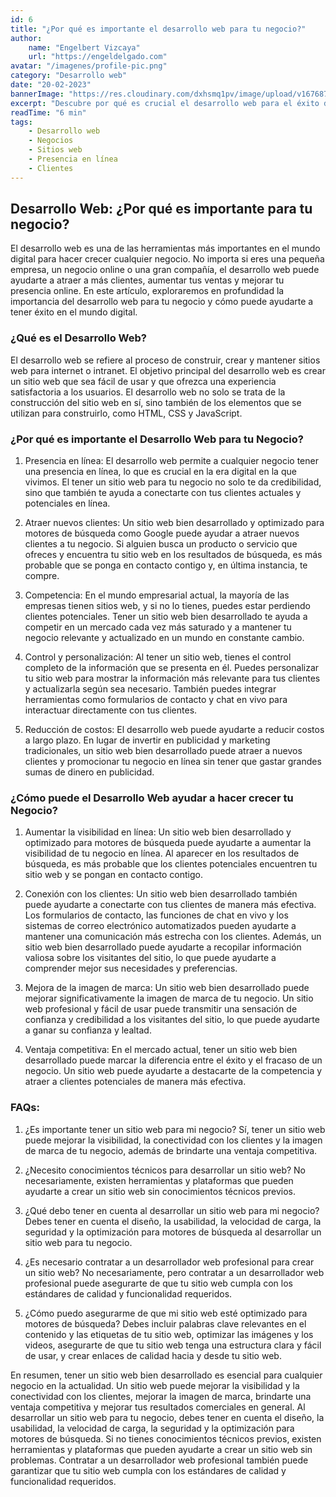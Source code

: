 ```yaml
---
id: 6
title: "¿Por qué es importante el desarrollo web para tu negocio?"
author:
    name: "Engelbert Vizcaya"
    url: "https://engeldelgado.com"
avatar: "/imagenes/profile-pic.png"
category: "Desarrollo web"
date: "20-02-2023"
bannerImage: "https://res.cloudinary.com/dxhsmq1pv/image/upload/v1676879279/engeldlgado/post/desarrollo-web-para-negocios.jpg"
excerpt: "Descubre por qué es crucial el desarrollo web para el éxito de tu negocio. Aprende cómo un sitio web bien desarrollado puede mejorar la presencia en línea de tu empresa y conectarte con tus clientes de manera efectiva."
readTime: "6 min"
tags:
    - Desarrollo web
    - Negocios
    - Sitios web
    - Presencia en línea
    - Clientes
---
```



## Desarrollo Web: ¿Por qué es importante para tu negocio?

El desarrollo web es una de las herramientas más importantes en el mundo digital para hacer crecer cualquier negocio. No importa si eres una pequeña empresa, un negocio online o una gran compañía, el desarrollo web puede ayudarte a atraer a más clientes, aumentar tus ventas y mejorar tu presencia online. En este artículo, exploraremos en profundidad la importancia del desarrollo web para tu negocio y cómo puede ayudarte a tener éxito en el mundo digital.

### ¿Qué es el Desarrollo Web?

El desarrollo web se refiere al proceso de construir, crear y mantener sitios web para internet o intranet. El objetivo principal del desarrollo web es crear un sitio web que sea fácil de usar y que ofrezca una experiencia satisfactoria a los usuarios. El desarrollo web no solo se trata de la construcción del sitio web en sí, sino también de los elementos que se utilizan para construirlo, como HTML, CSS y JavaScript.

### ¿Por qué es importante el Desarrollo Web para tu Negocio?

1.  Presencia en línea: El desarrollo web permite a cualquier negocio tener una presencia en línea, lo que es crucial en la era digital en la que vivimos. El tener un sitio web para tu negocio no solo te da credibilidad, sino que también te ayuda a conectarte con tus clientes actuales y potenciales en línea.

2.  Atraer nuevos clientes: Un sitio web bien desarrollado y optimizado para motores de búsqueda como Google puede ayudar a atraer nuevos clientes a tu negocio. Si alguien busca un producto o servicio que ofreces y encuentra tu sitio web en los resultados de búsqueda, es más probable que se ponga en contacto contigo y, en última instancia, te compre.

3.  Competencia: En el mundo empresarial actual, la mayoría de las empresas tienen sitios web, y si no lo tienes, puedes estar perdiendo clientes potenciales. Tener un sitio web bien desarrollado te ayuda a competir en un mercado cada vez más saturado y a mantener tu negocio relevante y actualizado en un mundo en constante cambio.

4.  Control y personalización: Al tener un sitio web, tienes el control completo de la información que se presenta en él. Puedes personalizar tu sitio web para mostrar la información más relevante para tus clientes y actualizarla según sea necesario. También puedes integrar herramientas como formularios de contacto y chat en vivo para interactuar directamente con tus clientes.

5.  Reducción de costos: El desarrollo web puede ayudarte a reducir costos a largo plazo. En lugar de invertir en publicidad y marketing tradicionales, un sitio web bien desarrollado puede atraer a nuevos clientes y promocionar tu negocio en línea sin tener que gastar grandes sumas de dinero en publicidad.


### ¿Cómo puede el Desarrollo Web ayudar a hacer crecer tu Negocio?

1.  Aumentar la visibilidad en línea: Un sitio web bien desarrollado y optimizado para motores de búsqueda puede ayudarte a aumentar la visibilidad de tu negocio en línea. Al aparecer en los resultados de búsqueda, es más probable que los clientes potenciales encuentren tu sitio web y se pongan en contacto contigo.

2.  Conexión con los clientes: Un sitio web bien desarrollado también puede ayudarte a conectarte con tus clientes de manera más efectiva. Los formularios de contacto, las funciones de chat en vivo y los sistemas de correo electrónico automatizados pueden ayudarte a mantener una comunicación más estrecha con los clientes. Además, un sitio web bien desarrollado puede ayudarte a recopilar información valiosa sobre los visitantes del sitio, lo que puede ayudarte a comprender mejor sus necesidades y preferencias.

4.  Mejora de la imagen de marca: Un sitio web bien desarrollado puede mejorar significativamente la imagen de marca de tu negocio. Un sitio web profesional y fácil de usar puede transmitir una sensación de confianza y credibilidad a los visitantes del sitio, lo que puede ayudarte a ganar su confianza y lealtad.

5.  Ventaja competitiva: En el mercado actual, tener un sitio web bien desarrollado puede marcar la diferencia entre el éxito y el fracaso de un negocio. Un sitio web puede ayudarte a destacarte de la competencia y atraer a clientes potenciales de manera más efectiva.


### FAQs:

1.  ¿Es importante tener un sitio web para mi negocio? Sí, tener un sitio web puede mejorar la visibilidad, la conectividad con los clientes y la imagen de marca de tu negocio, además de brindarte una ventaja competitiva.

2.  ¿Necesito conocimientos técnicos para desarrollar un sitio web? No necesariamente, existen herramientas y plataformas que pueden ayudarte a crear un sitio web sin conocimientos técnicos previos.

3.  ¿Qué debo tener en cuenta al desarrollar un sitio web para mi negocio? Debes tener en cuenta el diseño, la usabilidad, la velocidad de carga, la seguridad y la optimización para motores de búsqueda al desarrollar un sitio web para tu negocio.

4.  ¿Es necesario contratar a un desarrollador web profesional para crear un sitio web? No necesariamente, pero contratar a un desarrollador web profesional puede asegurarte de que tu sitio web cumpla con los estándares de calidad y funcionalidad requeridos.

5.  ¿Cómo puedo asegurarme de que mi sitio web esté optimizado para motores de búsqueda? Debes incluir palabras clave relevantes en el contenido y las etiquetas de tu sitio web, optimizar las imágenes y los videos, asegurarte de que tu sitio web tenga una estructura clara y fácil de usar, y crear enlaces de calidad hacia y desde tu sitio web.


En resumen, tener un sitio web bien desarrollado es esencial para cualquier negocio en la actualidad. Un sitio web puede mejorar la visibilidad y la conectividad con los clientes, mejorar la imagen de marca, brindarte una ventaja competitiva y mejorar tus resultados comerciales en general. Al desarrollar un sitio web para tu negocio, debes tener en cuenta el diseño, la usabilidad, la velocidad de carga, la seguridad y la optimización para motores de búsqueda. Si no tienes conocimientos técnicos previos, existen herramientas y plataformas que pueden ayudarte a crear un sitio web sin problemas. Contratar a un desarrollador web profesional también puede garantizar que tu sitio web cumpla con los estándares de calidad y funcionalidad requeridos.
